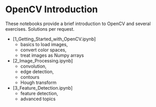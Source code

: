 # OpenCV Introduction

These notebooks provide a brief introduction to OpenCV and several exercises. Solutions per request.

- [1_Getting_Started_with_OpenCV.ipynb]
  - basics to load images,
  - convert color spaces,
  - treat images as Numpy arrays
- [2_Image_Processing.ipynb]
  - convolution,
  - edge detection,
  - contours
  - Hough transform
- [3_Feature_Detection.ipynb]
  - feature detection,
  - advanced topics
  
